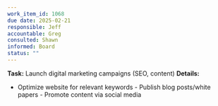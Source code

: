 ```yaml
---
work_item_id: 1068
due date: 2025-02-21
responsible: Jeff
accountable: Greg
consulted: Shawn
informed: Board
status: ""
---
```


**Task:** Launch digital marketing campaigns (SEO, content)
**Details:**
- Optimize website for relevant keywords - Publish blog posts/white papers - Promote content via social media

